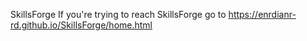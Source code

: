  SkillsForge
If you're trying to reach SkillsForge go to https://enrdianr-rd.github.io/SkillsForge/home.html
